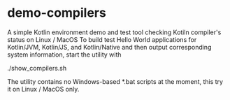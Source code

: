 # demo-compilers
A simple Kotlin environment demo and test tool checking Kotiln compiler's status on Linux / MacOS
To build test Hello World applications for Kotlin/JVM, Kotlin/JS, and Kotlin/Native
and then output corresponding system information, start the utility with

   ./show_compilers.sh
   
The utility contains no Windows-based *.bat scripts at the moment, this try it on Linux / MacOS only.   
